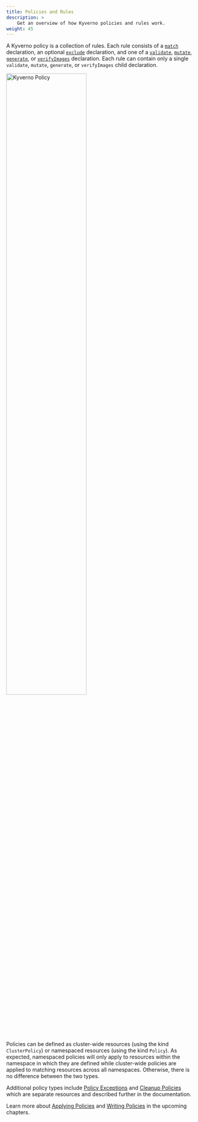 ```yaml
---
title: Policies and Rules
description: >
    Get an overview of how Kyverno policies and rules work.
weight: 45
---
```


A Kyverno policy is a collection of rules. Each rule consists of a [`match`](../writing-policies/match-exclude.md) declaration, an optional [`exclude`](../writing-policies/match-exclude.md) declaration, and one of a [`validate`](../writing-policies/validate.md), [`mutate`](../writing-policies/mutate.md), [`generate`](../writing-policies/generate.md), or [`verifyImages`](../writing-policies/verify-images/_index.md) declaration. Each rule can contain only a single `validate`, `mutate`, `generate`, or `verifyImages` child declaration.

<img src="/images/Kyverno-Policy-Structure.png" alt="Kyverno Policy" width="65%"/>
<br/>
<br/>

Policies can be defined as cluster-wide resources (using the kind `ClusterPolicy`) or namespaced resources (using the kind `Policy`). As expected, namespaced policies will only apply to resources within the namespace in which they are defined while cluster-wide policies are applied to matching resources across all namespaces. Otherwise, there is no difference between the two types.

Additional policy types include [Policy Exceptions](../writing-policies/exceptions.md) and [Cleanup Policies](../writing-policies/cleanup.md) which are separate resources and described further in the documentation.

Learn more about [Applying Policies](../applying-policies/_index.md) and [Writing Policies](../writing-policies/_index.md) in the upcoming chapters.
